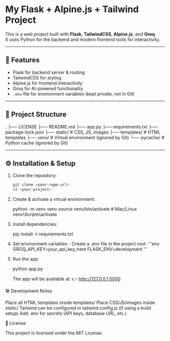 # My Flask + Alpine.js + Tailwind Project

This is a web project built with **Flask**, **TailwindCSS**, **Alpine.js**, and **Groq**.  
It uses Python for the backend and modern frontend tools for interactivity.

---

## 🚀 Features
- Flask for backend server & routing
- TailwindCSS for styling
- Alpine.js for frontend interactivity
- Groq for AI-powered functionality
- `.env` file for environment variables (kept private, not in Git)

---

## 📂 Project Structure
.
├── LICENSE
├── README.md
├── app.py
├── requirements.txt
├── package-lock.json
├── static/ # CSS, JS, images
├── templates/ # HTML templates
├── venv/ # Virtual environment (ignored by Git)
└── pycache/ # Python cache (ignored by Git)

---

## ⚙️ Installation & Setup

1. Clone the repository:
   ```bash
   git clone <your-repo-url>
   cd <your-project>

2. Create & activate a virtual environment:

    python -m venv venv
    source venv/bin/activate   # Mac/Linux
    venv\Scripts\activate

3. Install dependencies:

    pip install -r requirements.txt

4. Set environment variables - Create a .env file in the project root:
'''env
    GROQ_API_KEY=your_api_key_here
    FLASK_ENV=development
'''
5. Run the app

    python app.py

    The app will be available at:
    👉 http://127.0.0.1:5000

🛠️ Development Notes

Place all HTML templates inside templates/
Place CSS/JS/images inside static/
Tailwind can be configured in tailwind.config.js (if using a build setup)
Add .env for secrets (API keys, database URL, etc.)

📜 License

This project is licensed under the MIT License.
